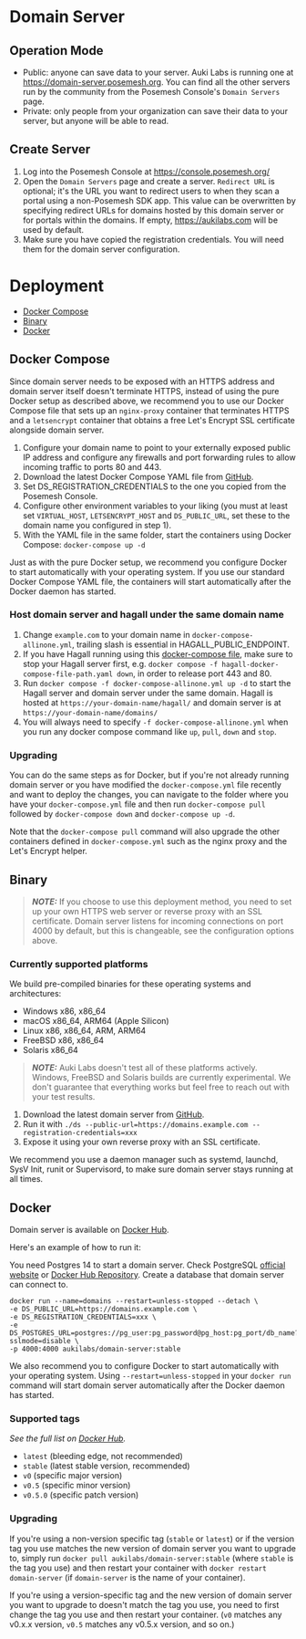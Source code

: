 # Domain Server
## Operation Mode
- Public: anyone can save data to your server. Auki Labs is running one at https://domain-server.posemesh.org. You can find all the other servers run by the community from the Posemesh Console's `Domain Servers` page.
- Private: only people from your organization can save their data to your server, but anyone will be able to read.

## Create Server
1. Log into the Posemesh Console at https://console.posemesh.org/
2. Open the `Domain Servers` page and create a server. `Redirect URL` is optional; it's the URL you want to redirect users to when they scan a portal using a non-Posemesh SDK app. This value can be overwritten by specifying redirect URLs for domains hosted by this domain server or for portals within the domains. If empty, https://aukilabs.com will be used by default.
3. Make sure you have copied the registration credentials. You will need them for the domain server configuration.

# Deployment

- [Docker Compose](#docker-compose)
- [Binary](#binary)
- [Docker](#docker)

## Docker Compose

Since domain server needs to be exposed with an HTTPS address and domain server itself doesn't terminate HTTPS, instead of using the pure Docker setup as described above, we recommend you to use our Docker Compose file that sets up an `nginx-proxy` container that terminates HTTPS and a `letsencrypt` container that obtains a free Let's Encrypt SSL certificate alongside domain server.

1. Configure your domain name to point to your externally exposed public IP address and configure any firewalls and port forwarding rules to allow incoming traffic to ports 80 and 443.
2. Download the latest Docker Compose YAML file from [GitHub](https://github.com/aukilabs/domains/blob/main/docker-compose.yml).
3. Set DS_REGISTRATION_CREDENTIALS to the one you copied from the Posemesh Console.
4. Configure other environment variables to your liking (you must at least set `VIRTUAL_HOST`, `LETSENCRYPT_HOST` and `DS_PUBLIC_URL`, set these to the domain name you configured in step 1).
4. With the YAML file in the same folder, start the containers using Docker Compose: `docker-compose up -d`

Just as with the pure Docker setup, we recommend you configure Docker to start automatically with your operating system. If you use our standard Docker Compose YAML file, the containers will start automatically after the Docker daemon has started.

### Host domain server and hagall under the same domain name
1. Change `example.com` to your domain name in `docker-compose-allinone.yml`, trailing slash is essential in HAGALL_PUBLIC_ENDPOINT.
2. If you have Hagall running using this [docker-compose file](https://github.com/aukilabs/hagall/blob/main/docker-compose.yml), make sure to stop your Hagall server first, e.g. `docker compose -f hagall-docker-compose-file-path.yaml down`, in order to release port 443 and 80.
3. Run `docker compose -f docker-compose-allinone.yml up -d` to start the Hagall server and domain server under the same domain. Hagall is hosted at `https://your-domain-name/hagall/` and domain server is at `https://your-domain-name/domains/`
4. You will always need to specify `-f docker-compose-allinone.yml` when you run any docker compose command like `up`, `pull`, `down` and `stop`.

### Upgrading

You can do the same steps as for Docker, but if you're not already running domain server or you have modified the `docker-compose.yml` file recently and want to deploy the changes, you can navigate to the folder where you have your `docker-compose.yml` file and then run `docker-compose pull` followed by `docker-compose down` and `docker-compose up -d`.

Note that the `docker-compose pull` command will also upgrade the other containers defined in `docker-compose.yml` such as the nginx proxy and the Let's Encrypt helper.

## Binary

> **_NOTE:_** If you choose to use this deployment method, you need to set up your own HTTPS web server or reverse proxy with an SSL certificate. Domain server listens for incoming connections on port 4000 by default, but this is changeable, see the configuration options above.

### Currently supported platforms

We build pre-compiled binaries for these operating systems and architectures:

- Windows x86, x86_64
- macOS x86_64, ARM64 (Apple Silicon)
- Linux x86, x86_64, ARM, ARM64
- FreeBSD x86, x86_64
- Solaris x86_64

> **_NOTE:_** Auki Labs doesn't test all of these platforms actively. Windows, FreeBSD and Solaris builds are currently experimental. We don't guarantee that everything works but feel free to reach out with your test results.

1. Download the latest domain server from [GitHub](https://github.com/aukilabs/domains/releases).
2. Run it with `./ds --public-url=https://domains.example.com --registration-credentials=xxx`
3. Expose it using your own reverse proxy with an SSL certificate.

We recommend you use a daemon manager such as systemd, launchd, SysV Init, runit or Supervisord, to make sure domain server stays running at all times.

## Docker

Domain server is available on [Docker Hub](https://hub.docker.com/r/aukilabs/domain-server).

Here's an example of how to run it:

You need Postgres 14 to start a domain server. Check PostgreSQL [official website](https://www.postgresql.org/download/) or [Docker Hub Repository](https://hub.docker.com/_/postgres). Create a database that domain server can connect to.

```shell
docker run --name=domains --restart=unless-stopped --detach \
-e DS_PUBLIC_URL=https://domains.example.com \
-e DS_REGISTRATION_CREDENTIALS=xxx \
-e DS_POSTGRES_URL=postgres://pg_user:pg_password@pg_host:pg_port/db_name?sslmode=disable \
-p 4000:4000 aukilabs/domain-server:stable
```

We also recommend you to configure Docker to start automatically with your operating system. Using `--restart=unless-stopped` in your `docker run` command will start domain server automatically after the Docker daemon has started.

### Supported tags

_See the full list on [Docker Hub](https://hub.docker.com/r/aukilabs/domain-server)._

- `latest` (bleeding edge, not recommended)
- `stable` (latest stable version, recommended)
- `v0` (specific major version)
- `v0.5` (specific minor version)
- `v0.5.0` (specific patch version)

### Upgrading

If you're using a non-version specific tag (`stable` or `latest`) or if the version tag you use matches the new version of domain server you want to upgrade to, simply run `docker pull aukilabs/domain-server:stable` (where `stable` is the tag you use) and then restart your container with `docker restart domain-server` (if `domain-server` is the name of your container).

If you're using a version-specific tag and the new version of domain server you want to upgrade to doesn't match the tag you use, you need to first change the tag you use and then restart your container. (`v0` matches any v0.x.x version, `v0.5` matches any v0.5.x version, and so on.)
